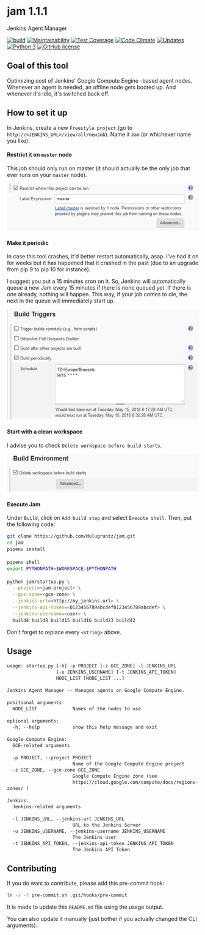 # jam 1.1.1
Jenkins Agent Manager


[![build](https://travis-ci.org/Mulugruntz/jam.svg?branch=master)](https://travis-ci.org/Mulugruntz/jam)
[![Maintainability](https://api.codeclimate.com/v1/badges/72c60e5d1a343d277bdb/maintainability)](https://codeclimate.com/github/Mulugruntz/jam/maintainability)
[![Test Coverage](https://api.codeclimate.com/v1/badges/72c60e5d1a343d277bdb/test_coverage)](https://codeclimate.com/github/Mulugruntz/jam/test_coverage)
[![Code Climate](https://img.shields.io/codeclimate/issues/Mulugruntz/jam.svg)](https://codeclimate.com/github/Mulugruntz/jam/issues)
[![Updates](https://pyup.io/repos/github/Mulugruntz/jam/shield.svg)](https://pyup.io/repos/github/Mulugruntz/jam/)
[![Python 3](https://pyup.io/repos/github/Mulugruntz/jam/python-3-shield.svg)](https://pyup.io/repos/github/Mulugruntz/jam/)
[![GitHub license](https://img.shields.io/github/license/Mulugruntz/jam.svg)](https://github.com/Mulugruntz/jam/blob/master/LICENSE)


## Goal of this tool

Optimizing cost of Jenkins' Google Compute Engine -based agent nodes. Whenever an agent is needed, an offline node gets booted up. And whenever it's idle, it's switched back off.

## How to set it up

In Jenkins, create a new `Freestyle project` (go to `http://<JENKINS_URL>/view/all/newJob`). Name it `Jam` (or whichever name you like).

#### Restrict it on `master` node

This job should only run on master (it should actually be the only job that ever runs on your `master` node).

![Restrict Master Node](documentation/jenkins_restrict_master_node.png)

#### Make it periodic

In case this tool crashes, it'd better restart automatically, asap. 
I've had it on for weeks but it has happened that it crashed in the 
past (due to an upgrade from pip 9 to pip 10 for instance).

I suggest you put a 15 minutes cron on it. So, Jenkins will automatically queue a new Jam every 15 minutes
if there is none queued yet. If there is one already, nothing will happen. This way, if your job comes to die,
the next in the queue will immediately start up.

![Build periodically](documentation/jenkins_periodic_task.png)

#### Start with a clean workspace

I advise you to check `Delete workspace before build starts`.

![Clean Workspace](documentation/jenkins_clean_workspace.png)

#### Execute Jam

Under `Build`, click on `Add build step` and select `Execute shell`. Then, put the following code:

```bash
git clone https://github.com/Mulugruntz/jam.git
cd jam
pipenv install

pipenv shell
export PYTHONPATH=$WORKSPACE:$PYTHONPATH

python jam/startup.py \
  --project=<jam-project> \
  --gce-zone=<gce-zone> \
  --jenkins-url=<http://my_jenkins.url> \
  --jenkins-api-token=<0123456789abcdef0123456789abcdef> \
  --jenkins-username=<user> \
  build4 build8 build15 build16 build23 build42
```

Don't forget to replace every `<string>` above.

## Usage

```text
usage: startup.py [-h] -p PROJECT [-z GCE_ZONE] -l JENKINS_URL
                  [-u JENKINS_USERNAME] [-t JENKINS_API_TOKEN]
                  NODE_LIST [NODE_LIST ...]

Jenkins Agent Manager -- Manages agents on Google Compute Engine.

positional arguments:
  NODE_LIST             Names of the nodes to use

optional arguments:
  -h, --help            show this help message and exit

Google Compute Engine:
  GCE-related arguments

  -p PROJECT, --project PROJECT
                        Name of the Google Compute Engine project
  -z GCE_ZONE, --gce-zone GCE_ZONE
                        Google Compute Engine zone (see
                        https://cloud.google.com/compute/docs/regions-zones/ )

Jenkins:
  Jenkins-related arguments

  -l JENKINS_URL, --jenkins-url JENKINS_URL
                        URL to the Jenkins Server
  -u JENKINS_USERNAME, --jenkins-username JENKINS_USERNAME
                        The Jenkins user
  -t JENKINS_API_TOKEN, --jenkins-api-token JENKINS_API_TOKEN
                        The Jenkins API Token
```

## Contributing

If you do want to contribute, please add this pre-commit hook:
```bash
ln -s -f pre-commit.sh .git/hooks/pre-commit
```

It is made to update this `README.md` file using the usage output.

You can also update it manually (just bother if you actually changed the CLI arguments).
